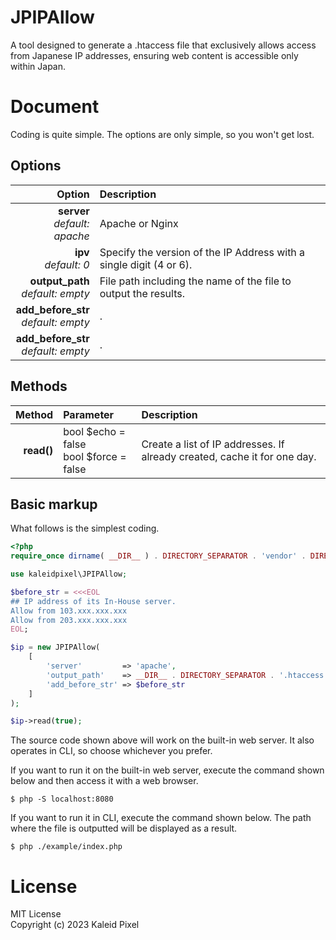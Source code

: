 # JPIPAllow

A tool designed to generate a .htaccess file that exclusively allows access from Japanese IP addresses, ensuring web
content is accessible only within Japan.

# Document

Coding is quite simple. The options are only simple, so you won't get lost.

## Options

|                                 Option | Description                                                         |
|---------------------------------------:|:--------------------------------------------------------------------|
|        **server**<br>_default: apache_ | Apache or Nginx                                                     |
|                **ipv**<br>_default: 0_ | Specify the version of the IP Address with a single digit (4 or 6). |
|    **output_path**<br>_default: empty_ | File path including the name of the file to output the results.     |
| **add_before_str**<br>_default: empty_ | .                                                                   |
| **add_before_str**<br>_default: empty_ | .                                                                   |

## Methods

|     Method | Parameter                                 | Description                                                              |
|-----------:|:------------------------------------------|:-------------------------------------------------------------------------|
| **read()** | bool $echo = false<br>bool $force = false | Create a list of IP addresses. If already created, cache it for one day. |

## Basic markup

What follows is the simplest coding.

```php
<?php
require_once dirname( __DIR__ ) . DIRECTORY_SEPARATOR . 'vendor' . DIRECTORY_SEPARATOR . 'autoload.php';

use kaleidpixel\JPIPAllow;

$before_str = <<<EOL
## IP address of its In-House server.
Allow from 103.xxx.xxx.xxx
Allow from 203.xxx.xxx.xxx
EOL;

$ip = new JPIPAllow(
	[
		'server'         => 'apache',
		'output_path'    => __DIR__ . DIRECTORY_SEPARATOR . '.htaccess',
		'add_before_str' => $before_str
	]
);

$ip->read(true);

```

The source code shown above will work on the built-in web server. It also operates in CLI, so choose whichever you
prefer.

If you want to run it on the built-in web server, execute the command shown below and then access it with a web browser.

```shell
$ php -S localhost:8080

```

If you want to run it in CLI, execute the command shown below. The path where the file is outputted will be displayed as
a result.

```shell
$ php ./example/index.php

```

# License

MIT License  
Copyright (c) 2023 Kaleid Pixel
